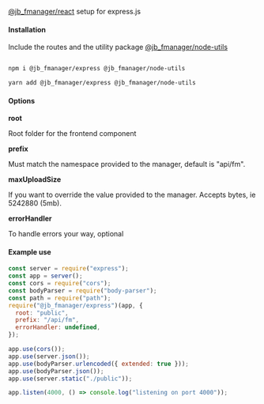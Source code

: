 <p><a href="https://github.com/jbystronski/jb-fmanager-react">@jb_fmanager/react</a> setup for express.js</p>

<h4>Installation</h4>

<p>Include the routes and the utility package <a href="https://github.com/jbystronski/jb-fmanager-node-utils">@jb_fmanager/node-utils</a></p>

```bash

npm i @jb_fmanager/express @jb_fmanager/node-utils

yarn add @jb_fmanager/express @jb_fmanager/node-utils

```

<h4>Options</h4>

<p style="font-weight: bold;">root</p>
<p>Root folder for the frontend component</p>
<p style="font-weight: bold;">prefix</p>
<p>Must match the namespace provided to the manager, default is "api/fm".</p>
<p style="font-weight: bold;">maxUploadSize</p><p>If you want to override the value provided to the manager. Accepts bytes, ie 5242880 (5mb).</p>
<p style="font-weight: bold;">errorHandler</p>
<p>To handle errors your way, optional</p>

<h4>Example use</h4>

```js
const server = require("express");
const app = server();
const cors = require("cors");
const bodyParser = require("body-parser");
const path = require("path");
require("@jb_fmanager/express")(app, {
  root: "public",
  prefix: "/api/fm",
  errorHandler: undefined,
});

app.use(cors());
app.use(server.json());
app.use(bodyParser.urlencoded({ extended: true }));
app.use(bodyParser.json());
app.use(server.static("./public"));

app.listen(4000, () => console.log("listening on port 4000"));
```

